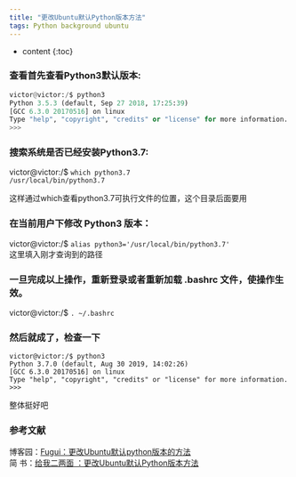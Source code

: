 ```yaml
---
title: "更改Ubuntu默认Python版本方法"
tags: Python background ubuntu
---
```






* content
{:toc}






### 查看首先查看Python3默认版本:
```python
victor@victor:/$ python3
Python 3.5.3 (default, Sep 27 2018, 17:25:39) 
[GCC 6.3.0 20170516] on linux
Type "help", "copyright", "credits" or "license" for more information.
>>> 
```
### 搜索系统是否已经安装Python3.7:   

victor@victor:/$ `which python3.7`  
`/usr/local/bin/python3.7`  

这样通过which查看python3.7可执行文件的位置，这个目录后面要用

### 在当前用户下修改 Python3 版本：
victor@victor:/$ `alias python3='/usr/local/bin/python3.7'`     
这里填入刚才查询到的路径  
### 一旦完成以上操作，重新登录或者重新加载 .bashrc 文件，使操作生效。  
victor@victor:/$ `. ~/.bashrc`
### 然后就成了，检查一下
```
victor@victor:/$ python3
Python 3.7.0 (default, Aug 30 2019, 14:02:26) 
[GCC 6.3.0 20170516] on linux
Type "help", "copyright", "credits" or "license" for more information.
>>> 
```   
整体挺好吧

### 参考文献
博客园：[Fugui：更改Ubuntu默认python版本的方法](https://www.cnblogs.com/yifugui/p/8649864.html)   
简  书：[给我二两面
：更改Ubuntu默认Python版本方法](https://www.jianshu.com/p/9d3033d1b26f)